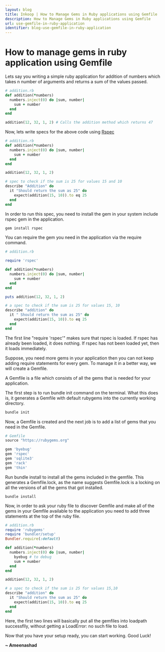 ```yaml
---
layout: blog
title: Inkoop | How to Manage Gems in Ruby applications using Gemfile
description: How to Manage Gems in Ruby applications using Gemfile
url: use-gemfile-in-ruby-application
identifier: blog-use-gemfile-in-ruby-application
---
```


# How to manage gems in ruby application using Gemfile

Lets say you writing a simple ruby application for addition of numbers which takes n number of arguments and returns a sum of the values passed.

```ruby
# addition.rb
def addition(*numbers)
  numbers.inject(0) do |sum, number|
    sum + number
  end
end

addition(12, 32, 1, 2) # Calls the addition method which returns 47
```

Now, lets write specs for the above code using [Rspec](http://rspec.info/)

```ruby
# addition.rb
def addition(*numbers)
  numbers.inject(0) do |sum, number|
    sum + number
  end
end

addition(12, 32, 1, 2)

# spec to check if the sum is 25 for values 15 and 10
describe "Addition" do
  it "Should return the sum as 25" do
    expect(addition(15, 10)).to eq 25
  end
end
```

In order to run this spec, you need to install the gem in your system include rspec gem in the application.

```bash
gem install rspec
```

You can require the gem you need in the application via the require command.

```ruby
# addition.rb

require 'rspec'

def addition(*numbers)
  numbers.inject(0) do |sum, number|
    sum + number
  end
end

puts addition(12, 32, 1, 2)

# a spec to check if the sum is 25 for values 15, 10
describe "addition" do
  it " Should return the sum as 25" do
    expect(addition(15, 10)).to eq 25
  end
end
```

The first line "require 'rspec'" makes sure that rspec is loaded. If rspec has already been loaded, it does nothing. If rspec has not been loaded yet, then it loads immediately.

Suppose, you need more gems in your application then you can not keep adding require statements for every gem. To manage it in a better way, we will create a Gemfile.

A Gemfile is a file which consists of all the gems that is needed for your application.

The first step is to run bundle init command on the terminal. What this does is, it generates a Gemfile with default rubygems into the currently working directory.

```bash
bundle init
```

Now, a Gemfile is created and the next job is to add a list of gems that you need in the Gemfile. 

```ruby
# Gemfile
source "https://rubygems.org"

gem 'byebug'
gem 'rspec'
gem 'sqlite3'
gem 'rack'
gem 'thin'
```

Run bundle install to install all the gems included in the gemfile. This generates a Gemfile.lock, as the name suggests Gemfile.lock is a locking on all the versions of all the gems that got installed.

```
bundle install
```

Now, in order to ask your ruby file to discover Gemfile and make all of the gems in your Gemfile available to the application you need to add three statements at the top of the ruby file.

```ruby
# addition.rb
require 'rubygems'
require 'bundler/setup'
Bundler.require(:default)

def addition(*numbers)
  numbers.inject(0) do |sum, number|
    byebug # to debug
    sum + number
  end
end

addition(12, 32, 1, 2)

# a spec to check if the sum is 25 for values 15,10
describe "addition" do
  it "Should return the sum as 25" do
    expect(addition(15, 10)).to eq 25
  end
end
```

Here, the first two lines will basically put all the gemfiles into loadpath successflly, without getting a LoadError: no such file to load.

Now that you have your setup ready, you can start working. Good Luck!

**~ Ameenashad**
